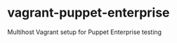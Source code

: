 vagrant-puppet-enterprise
=========================

Multihost Vagrant setup for Puppet Enterprise testing
